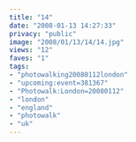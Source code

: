 ```yaml
---
title: "14"
date: "2008-01-13 14:27:33"
privacy: "public"
image: "2008/01/13/14/14.jpg"
views: "12"
faves: "1"
tags:
- "photowalking20080112london"
- "upcoming:event=381367"
- "Photowalk:London=20080112"
- "london"
- "england"
- "photowalk"
- "uk"
---
```


